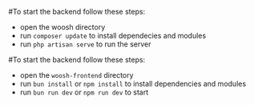 #To start the backend follow these steps:
- open the woosh directory
- run `composer update` to install dependecies and modules
- run `php artisan serve` to run the server

#To start the backend follow these steps:
- open the `woosh-frontend` directory
- run `bun install` or `npm install` to install dependencies and modules
- run `bun run dev` or `npm run dev` to start
